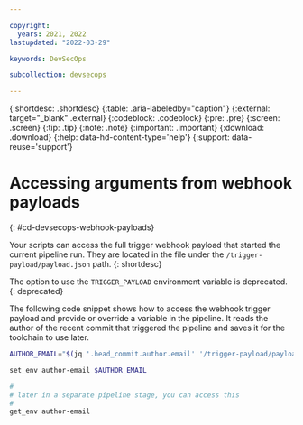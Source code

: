 ```yaml
---

copyright:
  years: 2021, 2022
lastupdated: "2022-03-29"

keywords: DevSecOps

subcollection: devsecops

---
```


{:shortdesc: .shortdesc}
{:table: .aria-labeledby="caption"}
{:external: target="_blank" .external}
{:codeblock: .codeblock}
{:pre: .pre}
{:screen: .screen}
{:tip: .tip}
{:note: .note}
{:important: .important}
{:download: .download}
{:help: data-hd-content-type='help'}
{:support: data-reuse='support'}

# Accessing arguments from webhook payloads 
{: #cd-devsecops-webhook-payloads}

Your scripts can access the full trigger webhook payload that started the current pipeline run. They are located in the file under the `/trigger-payload/payload.json` path.
{: shortdesc}

The option to use the `TRIGGER_PAYLOAD` environment variable is deprecated.
{: deprecated}

The following code snippet shows how to access the webhook trigger payload and provide or override a variable in the pipeline.
It reads the author of the recent commit that triggered the pipeline and saves it for the toolchain to use later.

```bash
AUTHOR_EMAIL="$(jq '.head_commit.author.email' '/trigger-payload/payload.json')"

set_env author-email $AUTHOR_EMAIL

#
# later in a separate pipeline stage, you can access this
#
get_env author-email
```
